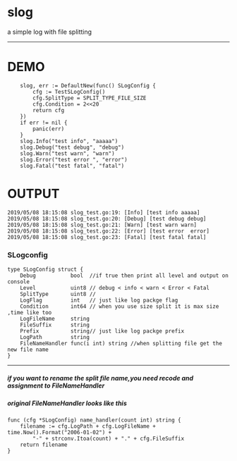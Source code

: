# slog
a simple log with file splitting

***

# DEMO
```
	slog, err := DefaultNew(func() SLogConfig {
		cfg := TestSLogConfig()
		cfg.SplitType = SPLIT_TYPE_FILE_SIZE
		cfg.Condition = 2<<20
		return cfg
	})
	if err != nil {
		panic(err)
	}
	slog.Info("test info", "aaaaa")
	slog.Debug("test debug", "debug")
	slog.Warn("test warn", "warn")
	slog.Error("test error ", "error")
	slog.Fatal("test fatal", "fatal")
```
# OUTPUT
```
2019/05/08 18:15:08 slog_test.go:19: [Info] [test info aaaaa]
2019/05/08 18:15:08 slog_test.go:20: [Debug] [test debug debug]
2019/05/08 18:15:08 slog_test.go:21: [Warn] [test warn warn]
2019/05/08 18:15:08 slog_test.go:22: [Error] [test error  error]
2019/05/08 18:15:08 slog_test.go:23: [Fatal] [test fatal fatal]
```

### SLogconfig
```
type SLogConfig struct {
	Debug           bool  //if true then print all level and output on console
	Level           uint8 // debug < info < warn < Error < Fatal
	SplitType       uint8 // 
	LogFlag         int   // just like log packge flag
	Condition       int64 // when you use size split it is max size ,time like too
	LogFileName     string
	FileSuffix      string
	Prefix          string// just like log packge prefix
	LogPath         string
	FileNameHandler func(i int) string //when splitting file get the new file name 
}
```
***

##### if you want to rename the split file name,you need recode and assignment to FileNameHandler
##### original FileNameHandler looks like this
```
func (cfg *SLogConfig) name_handler(count int) string {
	filename := cfg.LogPath + cfg.LogFileName + time.Now().Format("2006-01-02") +
		"-" + strconv.Itoa(count) + "." + cfg.FileSuffix
	return filename
}
```
